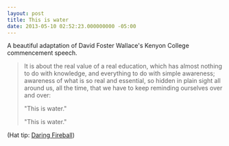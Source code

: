 ```yaml
---
layout: post
title: This is water
date: 2013-05-10 02:52:23.000000000 -05:00
---
```

A beautiful adaptation of David Foster Wallace's Kenyon College commencement speech. 


<blockquote>It is about the real value of a real education, which has almost nothing to do with knowledge, and everything to do with simple awareness; awareness of what is so real and essential, so hidden in plain sight all around us, all the time, that we have to keep reminding ourselves over and over:

"This is water."

"This is water."
</blockquote>

(Hat tip: <a href="http://daringfireball.net/linked/2013/05/10/this-is-water">Daring Fireball</a>)
